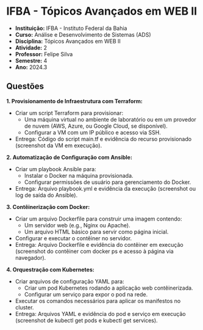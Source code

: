 # IFBA - Tópicos Avançados em WEB II

- **Instituição:** IFBA - Instituto Federal da Bahia
- **Curso:** Análise e Desenvolvimento de Sistemas (ADS)
- **Disciplina:** Tópicos Avançados em WEB II
- **Atividade:** 2
- **Professor:** Felipe Silva
- **Semestre:** 4
- **Ano:** 2024.3

## Questões

**1. Provisionamento de Infraestrutura com Terraform:**
- Criar um script Terraform para provisionar:
  - Uma máquina virtual no ambiente de laboratório ou em um provedor de nuvem (AWS, Azure, ou Google Cloud, se disponível).
  - Configurar a VM com um IP público e acesso via SSH.
- Entrega: Código do script main.tf e evidência do recurso provisionado (screenshot da VM em execução).

**2. Automatização de Configuração com Ansible:**
- Criar um playbook Ansible para:
  - Instalar o Docker na máquina provisionada.
  - Configurar permissões de usuário para gerenciamento do Docker.
- Entrega: Arquivo playbook.yml e evidência da execução (screenshot ou log de saída do Ansible).

**3. Contêinerização com Docker:**
- Criar um arquivo Dockerfile para construir uma imagem contendo:
  - Um servidor web (e.g., Nginx ou Apache).
  - Um arquivo HTML básico para servir como página inicial.
- Configurar e executar o contêiner no servidor.
- Entrega: Arquivo Dockerfile e evidência do contêiner em execução (screenshot do contêiner com docker ps e acesso à página via navegador).

**4. Orquestração com Kubernetes:**
- Criar arquivos de configuração YAML para:
  - Criar um pod Kubernetes rodando a aplicação web contêinerizada.
  - Configurar um serviço para expor o pod na rede.
- Executar os comandos necessários para aplicar os manifestos no cluster.
- Entrega: Arquivos YAML e evidência do pod e serviço em execução (screenshot de kubectl get pods e kubectl get services).

